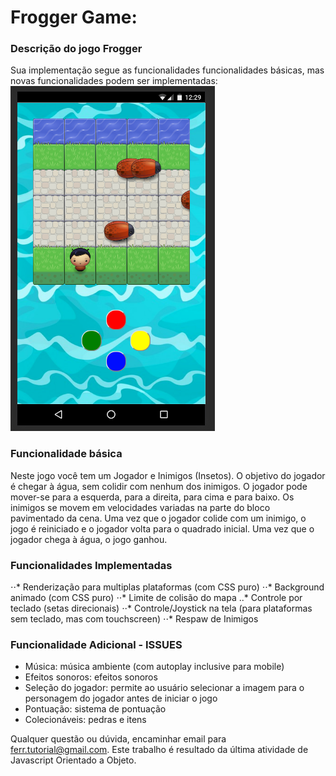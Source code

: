 # Frogger Game: 


### Descrição do jogo Frogger 

Sua implementação segue as funcionalidades funcionalidades básicas, mas novas funcionalidades podem ser implementadas:
![alt text](https://raw.githubusercontent.com/EduardoFerr/Frogame/master/images/PrintScreen/frogameMobile.png "Logo Title Text 1")

### Funcionalidade básica

Neste jogo você tem um Jogador e Inimigos (Insetos). O objetivo do jogador é chegar à água, sem colidir com nenhum dos inimigos. O jogador pode mover-se para a esquerda, para a direita, para cima e para baixo. Os inimigos se movem em velocidades variadas na parte do bloco pavimentado da cena. Uma vez que o jogador colide com um inimigo, o jogo é reiniciado e o jogador volta para o quadrado inicial. Uma vez que o jogador chega à água, o jogo ganhou.

### Funcionalidades Implementadas
⋅⋅* Renderização para multiplas plataformas (com CSS puro) 
⋅⋅* Background animado (com CSS puro)
⋅⋅* Limite de colisão do mapa
..* Controle por teclado (setas direcionais)
⋅⋅* Controle/Joystick na tela (para plataformas sem teclado, mas com touchscreen)
⋅⋅* Respaw de Inimigos


### Funcionalidade Adicional - ISSUES
- Música: música ambiente (com autoplay inclusive para mobile)
- Efeitos sonoros: efeitos sonoros
- Seleção do jogador: permite ao usuário selecionar a imagem para o personagem do jogador antes de iniciar o jogo
- Pontuação: sistema de pontuação
- Colecionáveis: pedras e itens


Qualquer questão ou dúvida, encaminhar email para ferr.tutorial@gmail.com.
Este trabalho é resultado da última atividade de Javascript Orientado a Objeto.
